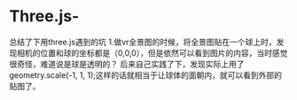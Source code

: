 # Three.js-
总结了下用three.js遇到的坑
1.做vr全景图的时候，将全景图贴在一个球上时，发现相机的位置和球的坐标都是（0,0,0），但是依然可以看到图片的内容，当时感觉很奇怪，难道说是球是透明的？
后来自己实践了下，发现实际上用了geometry.scale(-1, 1, 1);这样的话就相当于让球体的面朝内，就可以看到外部的贴图了。
